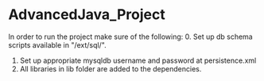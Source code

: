 # AdvancedJava_Project

In order to run the project make sure of the following:
0. Set up db schema scripts available in "/ext/sql/".
1. Set up appropriate mysqldb username and password at persistence.xml
2. All libraries in lib folder are added to the dependencies.
